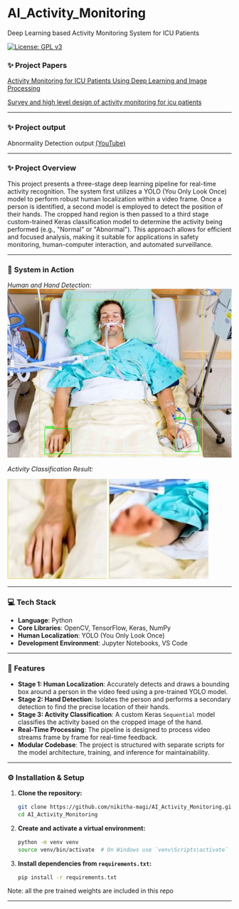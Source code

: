 # AI_Activity_Monitoring
Deep Learning based Activity Monitoring System for ICU Patients

[![License: GPL v3](https://img.shields.io/badge/License-GPLv3-blue.svg)](https://www.gnu.org/licenses/gpl-3.0)

### ✨ **Project Papers**


[Activity Monitoring for ICU Patients Using Deep Learning and Image Processing](https://link.springer.com/article/10.1007/s42979-020-00147-6)

[Survey and high level design of activity monitoring for icu patients](https://www.ijltet.org/journal_details.php?id=949&j_id=4831)

---

### ✨ **Project output**

Abnormality Detection output [(YouTube)](https://www.youtube.com/watch?v=rC2nuQuBDZM)

---

### ✨ **Project Overview**

This project presents a three-stage deep learning pipeline for real-time activity recognition. The system first utilizes a YOLO (You Only Look Once) model to perform robust human localization within a video frame. Once a person is identified, a second model is employed to detect the position of their hands. The cropped hand region is then passed to a third stage custom-trained Keras classification model to determine the activity being performed (e.g., "Normal" or "Abnormal"). This approach allows for efficient and focused analysis, making it suitable for applications in safety monitoring, human-computer interaction, and automated surveillance.

---

### 📸 **System in Action**

*Human and Hand Detection:*
![Human and Hand detected](data/human_hand_detected.jpg)

*Activity Classification Result:*

![Human and Hand detected](data/normal_2.jpg)
![Human and Hand detected](data/abnormal_3.jpg)

---

### 💻 **Tech Stack**

* **Language**: Python
* **Core Libraries**: OpenCV, TensorFlow, Keras, NumPy
* **Human Localization**: YOLO (You Only Look Once)
* **Development Environment**: Jupyter Notebooks, VS Code

---

### 🚀 **Features**

* **Stage 1: Human Localization**: Accurately detects and draws a bounding box around a person in the video feed using a pre-trained YOLO model.
* **Stage 2: Hand Detection**: Isolates the person and performs a secondary detection to find the precise location of their hands.
* **Stage 3: Activity Classification**: A custom Keras `Sequential` model classifies the activity based on the cropped image of the hand.
* **Real-Time Processing**: The pipeline is designed to process video streams frame by frame for real-time feedback.
* **Modular Codebase**: The project is structured with separate scripts for the model architecture, training, and inference for maintainability.

---

### ⚙️ **Installation & Setup**

1.  **Clone the repository:**
    ```bash
    git clone https://github.com/nikitha-magi/AI_Activity_Monitoring.git
    cd AI_Activity_Monitoring
    ```

2.  **Create and activate a virtual environment:**
    ```bash
    python -m venv venv
    source venv/bin/activate  # On Windows use `venv\Scripts\activate`
    ```

3.  **Install dependencies from `requirements.txt`:**
    ```bash
    pip install -r requirements.txt
    ```
Note: all the pre trained weights are included in this repo

---
